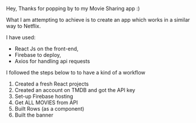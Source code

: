 Hey, Thanks for popping by to my Movie Sharing app :)

What I am attempting to achieve is to create an app which works in a similar way to Netflix.

I have used:

- React Js on the front-end,
- Firebase to deploy,
- Axios for handling api requests

I followed the steps below to to have a kind of a workflow

1. Created a fresh React projects
2. Created an account on TMDB and got the API key
3. Set-up Firebase hosting
4. Get ALL MOVIES from API
5. Built Rows (as a component)
6. Built the banner
